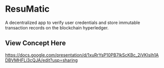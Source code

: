 # ResuMatic

A decentralized app to verify user credentials and store immutable transaction records on the blockchain hyperledger.

## View Concept Here

https://docs.google.com/presentation/d/1xuRrYsP10PB7IkScKBc_2iVKIsIh1ADBVMHFLi3cQJA/edit?usp=sharing
